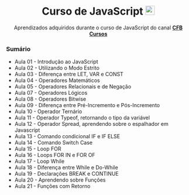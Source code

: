 <div align=center>
   <h1>Curso de JavaScript <img height="25" width="25" src="https://cdn.simpleicons.org/javascript" /> </h1>
   <p>Aprendizados adquiridos durante o curso de JavaScript do canal <b><a href="https://youtube.com/playlist?list=PLx4x_zx8csUg_AxxbVWHEyAJ6cBdsYc0T&si=ouDcnFjWw4gfe6b5">CFB Cursos</a></b></p>
</div>

<h3>Sumário</h3>
<ul>
   <li>Aula 01 - Introdução ao JavaScript</li>
   <li>Aula 02 - Utilizando o Modo Estrito</li>
   <li>Aula 03 - Diferença entre LET, VAR e CONST</li>
   <li>Aula 04 - Operadores Matemáticos</li>
   <li>Aula 05 - Operadores Relacionais e de Negação </li>
   <li>Aula 07 - Operadores Lógicos</li>
   <li>Aula 08 - Operadores Bitwise</li>
   <li>Aula 09 - Diferença entre Pré-Incremento e Pós-Incremento</li>
   <li>Aula 10 - Operador Ternário</li>
   <li>Aula 11 - Operador Typeof, retornando o tipo da variável</li>
   <li>Aula 12 - Operador Spread, aprendendo sobre o espalhador em Javascript</li>
   <li>Aula 13 - Comando condicional IF e IF ELSE</li>
   <li>Aula 14 - Comando Switch Case</li>
   <li>Aula 15 - Loop FOR </li>
   <li>Aula 16 - Loops FOR IN e FOR OF </li>
   <li>Aula 17 - Loop While </li>
   <li>Aula 18 - Diferença entre While e Do-While </li>
   <li>Aula 19 - Declarações BREAK e CONTINUE </li>
   <li>Aula 20 - Aprendendo sobre Funções </li>
   <li>Aula 21 - Funções com Retorno</li>
</ul>


 
